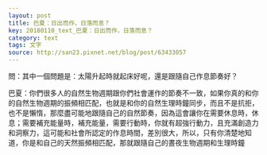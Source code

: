 ```yaml
---
layout: post
title: 巴夏：日出而作，日落而息？
key: 20180110_text_巴夏：日出而作，日落而息？
category: text
tags: 文字
source: http://san23.pixnet.net/blog/post/63433057
---
```



問：其中一個問題是：太陽升起時就起床好呢，還是跟隨自己作息節奏好？

巴夏：你們很多人的自然生物週期跟你們社會運作的節奏不一致，如果你真的和你的自然生物週期的振頻相匹配，也就是和你的自然生理時鐘同步，而且不是抗拒，也不是懶惰，那麼盡可能地跟隨自己的自然節奏，因為這會讓你在需要休息時，休息；需要補充能量時，補充能量，需要行動時，你就有超強行動力，且充滿創造力和洞察力，這可能和社會所認定的作息時間，差別很大，所以，只有你清楚地知道，你是和自己的天然振頻相匹配，那就跟隨自己的晝夜生物週期和生理時鐘
